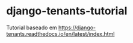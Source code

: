 # django-tenants-tutorial
Tutorial baseado em https://django-tenants.readthedocs.io/en/latest/index.html
